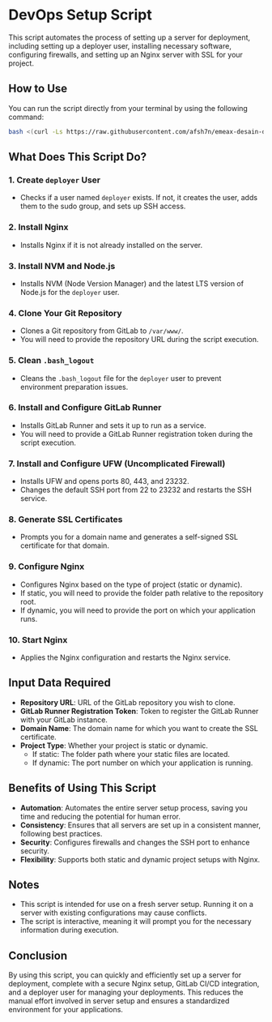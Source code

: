
# DevOps Setup Script

This script automates the process of setting up a server for deployment, including setting up a deployer user, installing necessary software, configuring firewalls, and setting up an Nginx server with SSL for your project.

## How to Use

You can run the script directly from your terminal by using the following command:

```bash
bash <(curl -Ls https://raw.githubusercontent.com/afsh7n/emeax-desain-devops/main/setup.sh)
```

## What Does This Script Do?

### 1. Create `deployer` User
- Checks if a user named `deployer` exists. If not, it creates the user, adds them to the sudo group, and sets up SSH access.

### 2. Install Nginx
- Installs Nginx if it is not already installed on the server.

### 3. Install NVM and Node.js
- Installs NVM (Node Version Manager) and the latest LTS version of Node.js for the `deployer` user.

### 4. Clone Your Git Repository
- Clones a Git repository from GitLab to `/var/www/`.
- You will need to provide the repository URL during the script execution.

### 5. Clean `.bash_logout`
- Cleans the `.bash_logout` file for the `deployer` user to prevent environment preparation issues.

### 6. Install and Configure GitLab Runner
- Installs GitLab Runner and sets it up to run as a service.
- You will need to provide a GitLab Runner registration token during the script execution.

### 7. Install and Configure UFW (Uncomplicated Firewall)
- Installs UFW and opens ports 80, 443, and 23232.
- Changes the default SSH port from 22 to 23232 and restarts the SSH service.

### 8. Generate SSL Certificates
- Prompts you for a domain name and generates a self-signed SSL certificate for that domain.

### 9. Configure Nginx
- Configures Nginx based on the type of project (static or dynamic).
- If static, you will need to provide the folder path relative to the repository root.
- If dynamic, you will need to provide the port on which your application runs.

### 10. Start Nginx
- Applies the Nginx configuration and restarts the Nginx service.

## Input Data Required

- **Repository URL**: URL of the GitLab repository you wish to clone.
- **GitLab Runner Registration Token**: Token to register the GitLab Runner with your GitLab instance.
- **Domain Name**: The domain name for which you want to create the SSL certificate.
- **Project Type**: Whether your project is static or dynamic.
  - If static: The folder path where your static files are located.
  - If dynamic: The port number on which your application is running.

## Benefits of Using This Script

- **Automation**: Automates the entire server setup process, saving you time and reducing the potential for human error.
- **Consistency**: Ensures that all servers are set up in a consistent manner, following best practices.
- **Security**: Configures firewalls and changes the SSH port to enhance security.
- **Flexibility**: Supports both static and dynamic project setups with Nginx.

## Notes

- This script is intended for use on a fresh server setup. Running it on a server with existing configurations may cause conflicts.
- The script is interactive, meaning it will prompt you for the necessary information during execution.

## Conclusion

By using this script, you can quickly and efficiently set up a server for deployment, complete with a secure Nginx setup, GitLab CI/CD integration, and a deployer user for managing your deployments. This reduces the manual effort involved in server setup and ensures a standardized environment for your applications.

